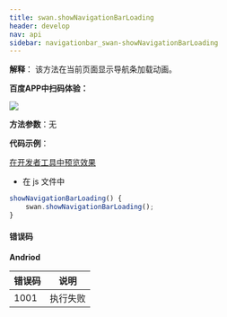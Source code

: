 ```yaml
---
title: swan.showNavigationBarLoading
header: develop
nav: api
sidebar: navigationbar_swan-showNavigationBarLoading
---
```

 
 

**解释**： 该方法在当前页面显示导航条加载动画。

**百度APP中扫码体验：**

<img src="https://b.bdstatic.com/miniapp/assets/images/doc_demo/navigationBarLoading.png"  class="demo-qrcode-image" />


**方法参数**：无

**代码示例**：

<a href="swanide://fragment/c4a65ff2c078e16699cc67084b4e842f1569465767383" title="在开发者工具中预览效果" target="_self">在开发者工具中预览效果</a>


* 在 js 文件中

```js
showNavigationBarLoading() {
    swan.showNavigationBarLoading();
}
```

#### 错误码

**Andriod**

|错误码|说明|
|--|--|
|1001|执行失败   |

